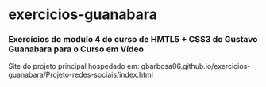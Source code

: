 # exercicios-guanabara
<h3>Exercícios do modulo 4 do curso de HMTL5 + CSS3 do Gustavo Guanabara para o Curso em Vídeo</h3>
Site do projeto principal hospedado em: gbarbosa06.github.io/exercicios-guanabara/Projeto-redes-sociais/index.html